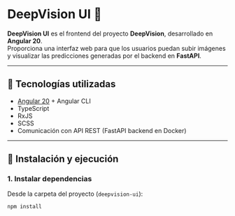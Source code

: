 # DeepVision UI 🎨

**DeepVision UI** es el frontend del proyecto **DeepVision**, desarrollado en **Angular 20**.  
Proporciona una interfaz web para que los usuarios puedan subir imágenes y visualizar las predicciones generadas por el backend en **FastAPI**.

---

## 🚀 Tecnologías utilizadas
- [Angular 20](https://angular.dev/) + Angular CLI
- TypeScript
- RxJS
- SCSS
- Comunicación con API REST (FastAPI backend en Docker)

---

## 🔧 Instalación y ejecución

### 1. Instalar dependencias
Desde la carpeta del proyecto (`deepvision-ui`):

```bash
npm install
